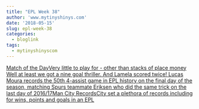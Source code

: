 ```yaml
---
title: "EPL Week 38"
author: 'www.mytinyshinys.com'
date: '2018-05-15'
slug: epl-week-38
categories:
  - bloglink
tags:
  - mytinyshinyscom
---
```


[Match of the DayVery little to play for - other than stacks of place money Well at least we got a nine goal thriller. And Lamela scored twice! Lucas Moura records the 50th 4-assist game in EPL history on the final day of the season, matching Spurs teammate Eriksen who did the same trick on the last day of 2016/17Man City RecordsCity set a plethora of records including for wins, points and goals in an EPL<i class="fas fa-external-link-alt"></i>](https://www.mytinyshinys.com/2018/05/15/epl-week-38/)


